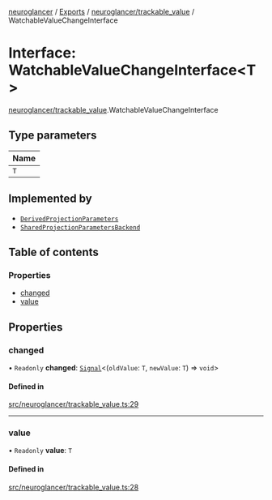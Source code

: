 [neuroglancer](../README.md) / [Exports](../modules.md) / [neuroglancer/trackable\_value](../modules/neuroglancer_trackable_value.md) / WatchableValueChangeInterface

# Interface: WatchableValueChangeInterface<T\>

[neuroglancer/trackable_value](../modules/neuroglancer_trackable_value.md).WatchableValueChangeInterface

## Type parameters

| Name |
| :------ |
| `T` |

## Implemented by

- [`DerivedProjectionParameters`](../classes/neuroglancer_renderlayer.DerivedProjectionParameters.md)
- [`SharedProjectionParametersBackend`](../classes/neuroglancer_render_layer_backend.SharedProjectionParametersBackend.md)

## Table of contents

### Properties

- [changed](neuroglancer_trackable_value.WatchableValueChangeInterface.md#changed)
- [value](neuroglancer_trackable_value.WatchableValueChangeInterface.md#value)

## Properties

### changed

• `Readonly` **changed**: [`Signal`](../classes/neuroglancer_util_signal.Signal.md)<(`oldValue`: `T`, `newValue`: `T`) => `void`\>

#### Defined in

[src/neuroglancer/trackable_value.ts:29](https://github.com/ActiveBrainAtlas2/neuroglancer/blob/91617476/src/neuroglancer/trackable_value.ts#L29)

___

### value

• `Readonly` **value**: `T`

#### Defined in

[src/neuroglancer/trackable_value.ts:28](https://github.com/ActiveBrainAtlas2/neuroglancer/blob/91617476/src/neuroglancer/trackable_value.ts#L28)
